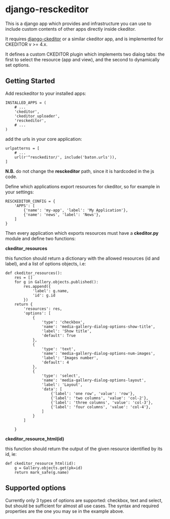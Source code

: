 # django-resckeditor

This is a django app which provides and infrastructure you can use to include custom contents of other apps directly inside ckeditor.

It requires [django-ckeditor](https://github.com/django-ckeditor/django-ckeditor) or a similar ckeditor app, and is implemented for CKEDITOR v >= 4.x.

It defines a custom CKEDITOR plugin which implements two dialog tabs: the first to select the resource (app and view), and the second to dynamically set options.

## Getting Started

Add resckeditor to your installed apps:

    INSTALLED_APPS = (
        # ...
        'ckeditor',
        'ckeditor_uploader',
        'resckeditor',
        # ...
    )

add the urls in your core application:

    urlpatterns = [
        # ...
        url(r'^resckeditor/', include('baton.urls')),
    ]

**N.B.** do not change the **resckeditor** path, since it is hardcoded in the js code.

Define which applications export resources for ckeditor, so for example in your settings:

    RESCKEDITOR_CONFIG = {
        'APPS': [
            {'name': 'my-app', 'label': 'My Application'},
            {'name': 'news', 'label': 'News'},
        ]
    }

Then every application which exports resources must have a __ckeditor.py__ module and define two functions:

**ckeditor_resources**

this function should return  a dictionary with the allowed resources (id and label), and a list of options objects, i.e:

    def ckeditor_resources():
        res = []
        for g in Gallery.objects.published():
            res.append({
                'label': g.name,
                'id': g.id
            })
        return {
            'resources': res,
            'options': [
                {
                    'type': 'checkbox',
                    'name': 'media-gallery-dialog-options-show-title',
                    'label': 'Show title',
                    'default': True
                },
                {
                    'type': 'text',
                    'name': 'media-gallery-dialog-options-num-images',
                    'label': 'Images number',
                    'default': 4
                },
                {
                    'type': 'select',
                    'name': 'media-gallery-dialog-options-layout',
                    'label': 'Layout',
                    'data': [
                        {'label': 'one row', 'value': 'row'},
                        {'label': 'two columns', 'value': 'col-2'},
                        {'label': 'three columns', 'value': 'col-3'},
                        {'label': 'four columns', 'value': 'col-4'},
                    ]
                }
            ]

        }

**ckeditor_resource_html(id)**

this function should return the output of the given resource identified by its id, ie:

    def ckeditor_resource_html(id):
        g = Gallery.objects.get(pk=id)
        return mark_safe(g.name)

## Supported options

Currently only 3 types of options are supported: checkbox, text and select, but should be sufficient for almost all use cases.
The syntax and required properties are the one you may se in the example above.
